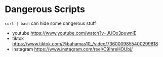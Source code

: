 Dangerous Scripts
=================

`curl | bash` can hide some dangerous stuff

- youtube https://www.youtube.com/watch?v=JUOx3puwniE
- tiktok https://www.tiktok.com/@bahamas10_/video/7360009855400299818
- instagram https://www.instagram.com/reel/C9IhreHOUbj/
